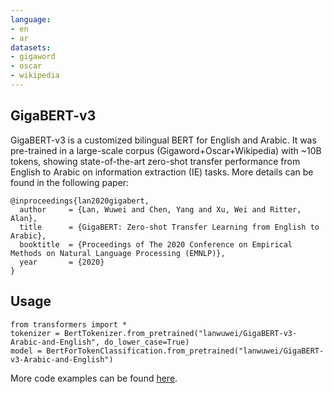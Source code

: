```yaml
---
language:
- en
- ar
datasets:
- gigaword
- oscar
- wikipedia
---
```


## GigaBERT-v3
GigaBERT-v3 is a customized bilingual BERT for English and Arabic. It was pre-trained in a large-scale corpus (Gigaword+Oscar+Wikipedia) with ~10B tokens, showing state-of-the-art zero-shot transfer performance from English to Arabic on information extraction (IE) tasks. More details can be found in the following paper:

	@inproceedings{lan2020gigabert,
	  author     = {Lan, Wuwei and Chen, Yang and Xu, Wei and Ritter, Alan},
  	  title      = {GigaBERT: Zero-shot Transfer Learning from English to Arabic},
  	  booktitle  = {Proceedings of The 2020 Conference on Empirical Methods on Natural Language Processing (EMNLP)},
  	  year       = {2020}
  	} 

## Usage
```
from transformers import *
tokenizer = BertTokenizer.from_pretrained("lanwuwei/GigaBERT-v3-Arabic-and-English", do_lower_case=True)
model = BertForTokenClassification.from_pretrained("lanwuwei/GigaBERT-v3-Arabic-and-English")
```
More code examples can be found [here](https://github.com/lanwuwei/GigaBERT).

